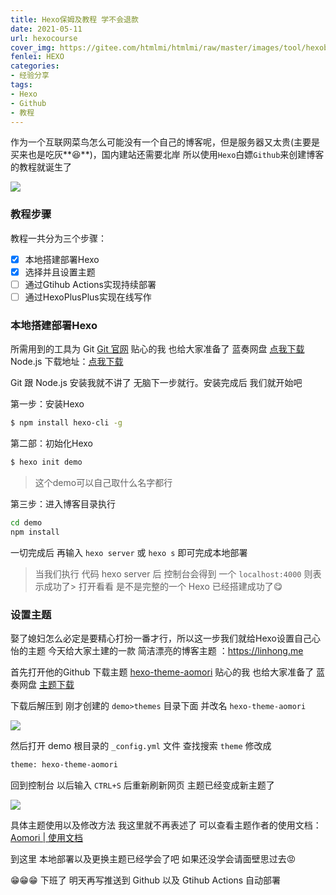 ```yaml
---
title: Hexo保姆及教程 学不会退款
date: 2021-05-11
url: hexocourse
cover_img: https://gitee.com/htmlmi/htmlmi/raw/master/images/tool/hexoboke.png
fenlei: HEXO
categories: 
- 经验分享
tags:
- Hexo
- Github
- 教程
---
```


作为一个互联网菜鸟怎么可能没有一个自己的博客呢，但是服务器又太贵(主要是买来也是吃灰**😆**)，国内建站还需要北岸 所以使用`Hexo`白嫖`Github`来创建博客的教程就诞生了

![](https://cdn.jsdelivr.net/gh/htmlmi/hexo/img/gitdemo.webp)

### 教程步骤

教程一共分为三个步骤：

- [x] 本地搭建部署Hexo
- [x] 选择并且设置主题
- [ ] 通过Gtihub Actions实现持续部署
- [ ] 通过HexoPlusPlus实现在线写作

### 本地搭建部署Hexo

所需用到的工具为 Git  [Git 官网](https://www.git-scm.com/)
贴心的我 也给大家准备了 蓝奏网盘 [点我下载](https://timiy.lanzoui.com/iFE3yp11p2j)
Node.js 下载地址：[点我下载](https://nodejs.org/dist/v14.16.1/node-v14.16.1-x64.msi)

Git 跟 Node.js 安装我就不讲了 无脑下一步就行。安装完成后 我们就开始吧

第一步：安装Hexo

```bash
$ npm install hexo-cli -g
```

第二部：初始化Hexo

```bash
$ hexo init demo
```
> 这个demo可以自己取什么名字都行

第三步：进入博客目录执行

```bash
cd demo
npm install
```

一切完成后 再输入 `hexo server` 或 `hexo s` 即可完成本地部署

> 当我们执行 代码 hexo server 后 控制台会得到 一个 `localhost:4000` 则表示成功了>
> 打开看看 是不是完整的一个 Hexo 已经搭建成功了😋

### 设置主题

娶了媳妇怎么必定是要精心打扮一番才行，所以这一步我们就给Hexo设置自己心怡的主题
今天给大家土建的一款 简洁漂亮的博客主题 ：https://linhong.me

首先打开他的Github 下载主题 [hexo-theme-aomori](https://github.com/lh1me/hexo-theme-aomori)
贴心的我 也给大家准备了 蓝奏网盘 [主题下载](https://timiy.lanzoui.com/iiq9cp12mej)

下载后解压到 刚才创建的 `demo>themes` 目录下面 并改名 `hexo-theme-aomori`
<div  align="left">    
<img src="https://gitee.com/htmlmi/htmlmi/raw/master/images/tool/20210511174718.png" />
</div>



然后打开 demo 根目录的 `_config.yml` 文件 查找搜索 `theme` 修改成

```bash
theme: hexo-theme-aomori
```

回到控制台 以后输入 `CTRL+S` 后重新刷新网页  主题已经变成新主题了

![](https://gitee.com/htmlmi/htmlmi/raw/master//images/tool/20210511175553.png)

具体主题使用以及修改方法 我这里就不再表述了
可以查看主题作者的使用文档：[Aomori | 使用文档](https://linhong.me/2020/01/27/hexo-theme-aomori/)

到这里 本地部署以及更换主题已经学会了吧  如果还没学会请面壁思过去😡

😁😁😁 下班了 明天再写推送到 Github 以及 Gtihub Actions 自动部署

